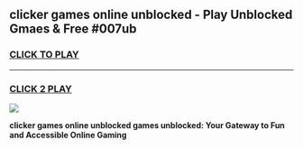 
## clicker games online unblocked - Play Unblocked Gmaes & Free #007ub
<h3>
<a href="https://premium.freeplayer.one?title=clicker_games_online_unblocked&ref=01M">CLICK TO PLAY</a></h3>
<hr>

<h3>
<a href="https://premium.freeplayer.one?title=clicker_games_online_unblocked&ref=01M">CLICK 2 PLAY</a>
  
</h3>

<a href="https://premium.freeplayer.one?title=clicker_games_online_unblocked&ref=01M"><img src="https://clearcache.store/games.png"></a>


**clicker games online unblocked games unblocked: Your Gateway to Fun and Accessible Online Gaming**
